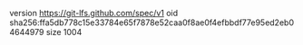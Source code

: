 version https://git-lfs.github.com/spec/v1
oid sha256:ffa5db778c15e33784e65f7878e52caa0f8ae0f4efbbdf77e95ed2eb04644979
size 1004
